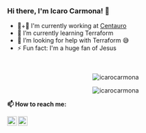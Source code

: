 ### Hi there, I'm Icaro Carmona! 👋


<!--
**icarocarmona/icarocarmona** is a ✨ _special_ ✨ repository because its `README.md` (this file) appears on your GitHub profile.

Here are some ideas to get you started:

- 🔭 I’m currently working on ...
- 🌱 I’m currently learning ...
- 👯 I’m looking to collaborate on ...
- 🤔 I’m looking for help with ...
- 💬 Ask me about ...
- 📫 How to reach me: ...
- 😄 Pronouns: ...
- ⚡ Fun fact: ...
-->

- 🏃+🐎 I'm currently working at [Centauro](https://www.centauro.com.br/)
- 🌱 I’m currently learning Terraform 
- 🤔 I’m looking for help with Terraform 😅
- ⚡ Fun fact: I'm a huge fan of Jesus


<br />

<p align="center"> <img src="https://github-readme-stats.vercel.app/api?username=icarocarmona&show_icons=true&theme=react" alt="icarocarmona" />

<p align="center"> <img src="https://github-readme-stats.vercel.app/api/top-langs/?username=icarocarmona&layout=compact&theme=react" alt="icarocarmona" />
  
  

**📫 How to reach me:**

<a href="https://www.linkedin.com/in/icarocarmona/">
  <img align="left" alt="Icaro's LinkdeIN" width="22px" src="https://cdn.jsdelivr.net/npm/simple-icons@v3/icons/linkedin.svg" />
</a>
<a href="https://discord.gg/QnvMjjcC">
  <img align="left" alt="Icaro's Discord" width="22px" src="https://cdn.jsdelivr.net/npm/simple-icons@v3/icons/discord.svg" />
</a>
